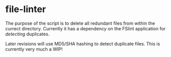 file-linter
===========
The purpose of the script is to delete all redundant files from within the currect directory. Currently it has a dependency on the FSlint application for _detecting_ duplicates.

Later revisions will use MD5/SHA hashing to detect duplicate files. This is currently very much a WIP!
